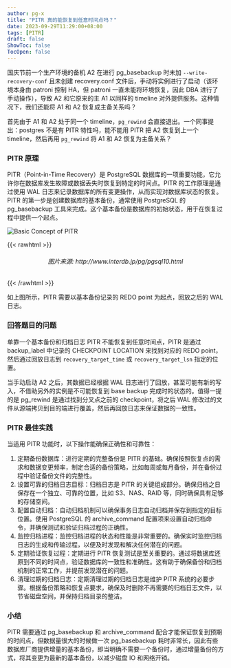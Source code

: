 ```yaml
---
author: pg-x
title: "PITR 真的能恢复到任意时间点吗？"
date: 2023-09-29T11:29:00+08:00
tags: [PITR]
draft: false
ShowToc: false
TocOpen: false
---
```


国庆节前一个生产环境的备机 A2 在进行 pg_basebackup 时未加 `--write-recovery-conf` 且未创建 recovery.conf 文件后，手动将实例进行了启动（该环境本身由 patroni 控制 HA，但 patroni 一直未能将环境恢复，因此 DBA 进行了手动操作），导致 A2 和它原来的主 A1 以同样的 timeline 对外提供服务。这种情况下，我们还能将 A1 和 A2 恢复成主备关系吗？

首先由于 A1 和 A2 处于同一个 timeline，`pg_rewind` 会直接退出。一个同事提出：postgres 不是有 PITR 特性吗，能不能用 PITR 把 A2 恢复到上一个 timeline，然后再用 `pg_rewind` 将 A1 和 A2 恢复为主备关系？

### PITR 原理

PITR（Point-in-Time Recovery）是 PostgreSQL 数据库的一项重要功能，它允许你在数据库发生故障或数据丢失时恢复到特定的时间点。PITR 的工作原理是通过使用 WAL 日志来记录数据库的所有变更操作，从而实现对数据库状态的恢复。PITR 的第一步是创建数据库的基本备份，通常使用 PostgreSQL 的 pg_basebackup 工具来完成。这个基本备份是数据库的初始状态，用于在恢复过程中提供一个起点。

![Basic Concept of PITR](/images/pitr-basic-concept.png)

{{< rawhtml >}}
<h6 style="text-align: center;">图片来源: http://www.interdb.jp/pg/pgsql10.html</h6>
{{< /rawhtml >}}

如上图所示，PITR 需要以基本备份记录的 REDO point 为起点，回放之后的 WAL 日志。

### 回答题目的问题

单靠一个基本备份和归档日志 PITR 不能恢复到任意时间点，PITR 是通过 backup_label 中记录的 CHECKPOINT LOCATION 来找到对应的 REDO point，然后通过回放日志到 `recovery_target_time` 或 `recovery_target_lsn` 指定的位置。

当手动启动 A2 之后，其数据已经根据 WAL 日志进行了回放，甚至可能有新的写入，不借助另外的实例是不可能恢复到 base backup 完成时的状态的。值得一提的是 pg_rewind 是通过找到分叉点之前的 checkpoint，将之后 WAL 修改过的文件从源端拷贝到目的端进行覆盖，然后再回放日志来保证数据的一致性。

### PITR 最佳实践

当适用 PITR 功能时，以下操作能确保正确性和可靠性：

1. 定期备份数据库：进行定期的完整备份是 PITR 的基础。确保按照恢复点的需求和数据变更频率，制定合适的备份策略，比如每周或每月备份，并在备份过程中验证备份文件的完整性。
2. 设置可靠的归档日志目标：归档日志是 PITR 的关键组成部分。确保归档之日保存在一个独立、可靠的位置，比如 S3、NAS、RAID 等，同时确保具有足够的存储空间。
3. 配置自动归档：自动归档机制可以确保事务日志自动归档并保存到指定的目标位置。使用 PostgreSQL 的 archive_command 配置项来设置自动归档命令，并确保测试和验证归档过程的正确性。
4. 监控归档进程：监控归档进程的状态和性能是非常重要的。确保实时监控归档日志的生成和传输过程，以便及时发现和解决任何潜在的问题。
5. 定期验证恢复过程：定期进行 PITR 恢复测试是至关重要的。通过将数据库还原到不同的时间点，验证数据库的一致性和准确性。这有助于确保备份和归档机制的正常工作，并提前发现潜在的问题。
6. 清理过期的归档日志：定期清理过期的归档日志是维护 PITR 系统的必要步骤。根据备份策略和恢复点要求，确保及时删除不再需要的归档日志文件，以节省磁盘空间，并保持归档目录的整洁。

### 小结

PITR 需要通过 pg_basebackup 和 archive_command 配合才能保证恢复到预期的时间点，但数据量很大的时候做一次 pg_basebackup 耗时非常长，因此有些数据库厂商提供增量的基本备份，即当明确不需要一个备份时，通过增量备份的方式，将其变更为最新的基本备份，以减少磁盘 IO 和网络开销。
